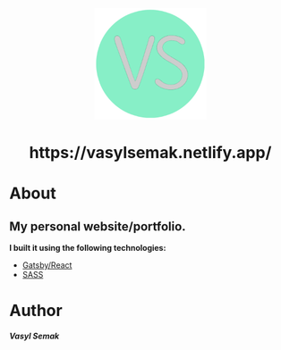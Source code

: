 <p align="center">
  <a href="https://www.vasylsemak.dev/">
    <img alt="im" src="src/images/logo-icon.png" width="200" />
  </a>
</p>
<h1 align="center">
  https://vasylsemak.netlify.app/
</h1>

# About

## My personal website/portfolio.

**I built it using the following technologies:**

- [Gatsby/React](https://www.gatsbyjs.com/docs/)
- [SASS](https://sass-lang.com/)

<!-- I implemented **_custom modules_** **RotateImages** and **TypeWriter** for animations, and **Burger** (dropdown menu) for **_mobile version_** to avoid external dependencies. -->

# Author

<h5>Vasyl Semak</h5>
